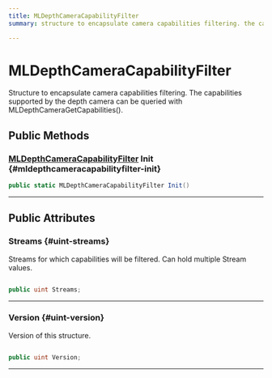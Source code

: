 ```yaml
---
title: MLDepthCameraCapabilityFilter
summary: structure to encapsulate camera capabilities filtering. the capabilities supported by the depth camera can be queried with mldepthcameragetcapabilities. 

---
```


# MLDepthCameraCapabilityFilter




Structure to encapsulate camera capabilities filtering. The capabilities supported by the depth camera can be queried with MLDepthCameraGetCapabilities().   





## Public Methods

### [MLDepthCameraCapabilityFilter](/unity-api/api/UnityEngine.XR.MagicLeap/MLDepthCamera/NativeBindings/UnityEngine.XR.MagicLeap.MLDepthCamera.NativeBindings.MLDepthCameraCapabilityFilter.md) Init {#mldepthcameracapabilityfilter-init}

```csharp
public static MLDepthCameraCapabilityFilter Init()
```






-----------

## Public Attributes

### Streams {#uint-streams}

Streams for which capabilities will be filtered. Can hold multiple Stream values. 

```csharp

public uint Streams;

```






-----------

### Version {#uint-version}

Version of this structure. 

```csharp

public uint Version;

```






-----------

